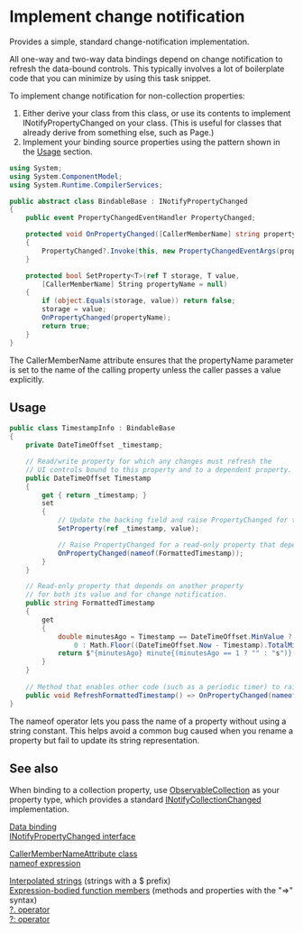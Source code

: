 # Implement change notification

Provides a simple, standard change-notification implementation.
 
All one-way and two-way data bindings depend on change notification to refresh 
the data-bound controls. This typically involves a lot of boilerplate code that
you can minimize by using this task snippet.

To implement change notification for non-collection properties:
1. Either derive your class from this class, or use its contents to implement INotifyPropertyChanged on your class. (This 
is useful for classes that already derive from something else, such as Page.)
2. Implement your binding source properties using the pattern shown in the [Usage](#usage) section.  

```C#
using System;
using System.ComponentModel;
using System.Runtime.CompilerServices;

public abstract class BindableBase : INotifyPropertyChanged
{
    public event PropertyChangedEventHandler PropertyChanged;

    protected void OnPropertyChanged([CallerMemberName] string propertyName = null)
    {
        PropertyChanged?.Invoke(this, new PropertyChangedEventArgs(propertyName));
    }

    protected bool SetProperty<T>(ref T storage, T value,
        [CallerMemberName] String propertyName = null)
    {
        if (object.Equals(storage, value)) return false;
        storage = value;
        OnPropertyChanged(propertyName);
        return true;
    }
}
```

The CallerMemberName attribute ensures that the propertyName parameter is set to the name
of the calling property unless the caller passes a value explicitly.

## Usage

```C#
public class TimestampInfo : BindableBase
{
    private DateTimeOffset _timestamp;

    // Read/write property for which any changes must refresh the 
    // UI controls bound to this property and to a dependent property.   
    public DateTimeOffset Timestamp
    {
        get { return _timestamp; }
        set
        {
            // Update the backing field and raise PropertyChanged for this property.
            SetProperty(ref _timestamp, value);

            // Raise PropertyChanged for a read-only property that depends on this property. 
            OnPropertyChanged(nameof(FormattedTimestamp));
        }
    }

    // Read-only property that depends on another property 
    // for both its value and for change notification. 
    public string FormattedTimestamp
    {
        get
        {
            double minutesAgo = Timestamp == DateTimeOffset.MinValue ? 
                0 : Math.Floor((DateTimeOffset.Now - Timestamp).TotalMinutes);
            return $"{minutesAgo} minute{(minutesAgo == 1 ? "" : "s")} ago";
        }
    }
    
    // Method that enables other code (such as a periodic timer) to raise PropertyChanged for FormattedTimestamp.  
    public void RefreshFormattedTimestamp() => OnPropertyChanged(nameof(FormattedTimestamp));
}
```

The nameof operator lets you pass the name of a property without using a string constant. 
This helps avoid a common bug caused when you rename a property but fail to update its string representation. 

## See also

When binding to a collection property, use [ObservableCollection<T>](https://msdn.microsoft.com/library/ms668604.aspx) 
as your property type, which provides a standard [INotifyCollectionChanged](https://msdn.microsoft.com/library/system.collections.specialized.inotifycollectionchanged.aspx)
implementation.

[Data binding](https://msdn.microsoft.com/library/windows/apps/mt210947.aspx)  
[INotifyPropertyChanged interface](https://msdn.microsoft.com/library/windows/apps/windows.ui.xaml.data.inotifypropertychanged.propertychanged.aspx)  

[CallerMemberNameAttribute class](https://msdn.microsoft.com/library/system.runtime.compilerservices.callermembernameattribute.aspx)  
[nameof expression](https://msdn.microsoft.com/library/dn986596.aspx)  

[Interpolated strings](https://msdn.microsoft.com/library/dn961160.aspx) (strings with a $ prefix)  
[Expression-bodied function members](http://blogs.msdn.com/b/csharpfaq/archive/2014/11/20/new-features-in-c-6.aspx) (methods and properties with the "=>" syntax)  
[?. operator](https://msdn.microsoft.com/library/dn986595.aspx)  
[?: operator](https://msdn.microsoft.com/library/ty67wk28.aspx)  

  